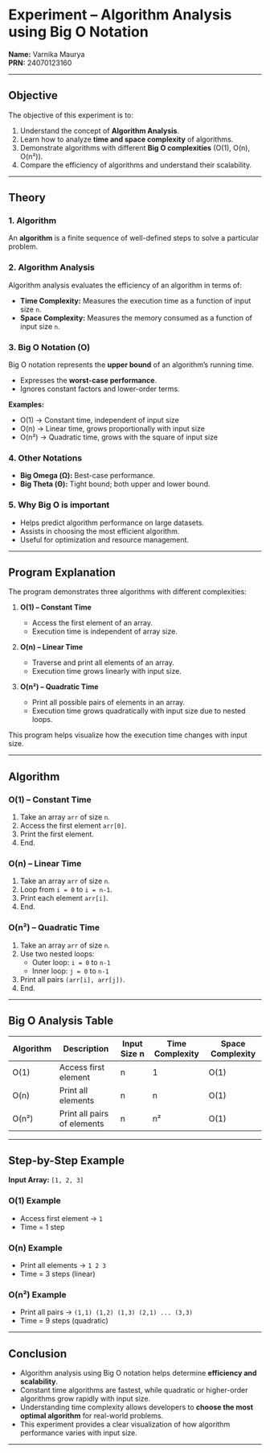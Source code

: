 # Experiment – Algorithm Analysis using Big O Notation

**Name:** Varnika Maurya  
**PRN:** 24070123160  

---

##  Objective
The objective of this experiment is to:

1. Understand the concept of **Algorithm Analysis**.  
2. Learn how to analyze **time and space complexity** of algorithms.  
3. Demonstrate algorithms with different **Big O complexities** (O(1), O(n), O(n²)).  
4. Compare the efficiency of algorithms and understand their scalability.

---

##  Theory

### 1. Algorithm
An **algorithm** is a finite sequence of well-defined steps to solve a particular problem.

### 2. Algorithm Analysis
Algorithm analysis evaluates the efficiency of an algorithm in terms of:

- **Time Complexity:** Measures the execution time as a function of input size `n`.  
- **Space Complexity:** Measures the memory consumed as a function of input size `n`.

### 3. Big O Notation (O)
Big O notation represents the **upper bound** of an algorithm’s running time.  
- Expresses the **worst-case performance**.  
- Ignores constant factors and lower-order terms.  

**Examples:**  
- O(1) → Constant time, independent of input size  
- O(n) → Linear time, grows proportionally with input size  
- O(n²) → Quadratic time, grows with the square of input size  

### 4. Other Notations
- **Big Omega (Ω):** Best-case performance.  
- **Big Theta (Θ):** Tight bound; both upper and lower bound.  

### 5. Why Big O is important
- Helps predict algorithm performance on large datasets.  
- Assists in choosing the most efficient algorithm.  
- Useful for optimization and resource management.  

---

##  Program Explanation
The program demonstrates three algorithms with different complexities:

1. **O(1) – Constant Time**  
   - Access the first element of an array.  
   - Execution time is independent of array size.  

2. **O(n) – Linear Time**  
   - Traverse and print all elements of an array.  
   - Execution time grows linearly with input size.  

3. **O(n²) – Quadratic Time**  
   - Print all possible pairs of elements in an array.  
   - Execution time grows quadratically with input size due to nested loops.  

This program helps visualize how the execution time changes with input size.

---

##  Algorithm

### O(1) – Constant Time
1. Take an array `arr` of size `n`.  
2. Access the first element `arr[0]`.  
3. Print the first element.  
4. End.  

### O(n) – Linear Time
1. Take an array `arr` of size `n`.  
2. Loop from `i = 0` to `i = n-1`.  
3. Print each element `arr[i]`.  
4. End.  

### O(n²) – Quadratic Time
1. Take an array `arr` of size `n`.  
2. Use two nested loops:  
   - Outer loop: `i = 0` to `n-1`  
   - Inner loop: `j = 0` to `n-1`  
3. Print all pairs `(arr[i], arr[j])`.  
4. End.  

---

##  Big O Analysis Table

| Algorithm         | Description                     | Input Size n | Time Complexity | Space Complexity |
|------------------|---------------------------------|--------------|----------------|-----------------|
| O(1)             | Access first element            | n            | 1              | O(1)            |
| O(n)             | Print all elements              | n            | n              | O(1)            |
| O(n²)            | Print all pairs of elements     | n            | n²             | O(1)            |

---

##  Step-by-Step Example

**Input Array:** `[1, 2, 3]`  

### O(1) Example
- Access first element → `1`  
- Time = 1 step  

### O(n) Example
- Print all elements → `1 2 3`  
- Time = 3 steps (linear)  

### O(n²) Example
- Print all pairs → `(1,1) (1,2) (1,3) (2,1) ... (3,3)`  
- Time = 9 steps (quadratic)

---

##  Conclusion
- Algorithm analysis using Big O notation helps determine **efficiency and scalability**.  
- Constant time algorithms are fastest, while quadratic or higher-order algorithms grow rapidly with input size.  
- Understanding time complexity allows developers to **choose the most optimal algorithm** for real-world problems.  
- This experiment provides a clear visualization of how algorithm performance varies with input size.  

---
